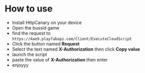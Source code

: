 # How to use
- Install HttpCanary on your device
- Open the bussid game
- find the request to ```https://4ae9.playfabapi.com/Client/ExecuteCloudScript```
- Click the button named **Request** 
- Select the text named **X-Authorization** then click **Copy value**
- launch the script
- paste the value of **X-Authorization** then enter
- enjoyyy
